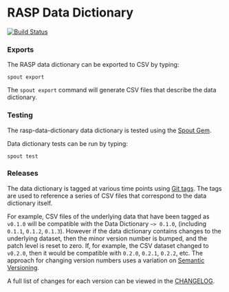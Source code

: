 RASP Data Dictionary
======================

[![Build Status](https://travis-ci.com/nsrr/rasp-data-dictionary.svg?branch=master)](https://travis-ci.com/rasp/rasp-data-dictionary)

### Exports

The RASP data dictionary can be exported to CSV by typing:

```
spout export
```

The `spout export` command will generate CSV files that describe the data
dictionary.


### Testing

The rasp-data-dictionary data dictionary is tested using the
[Spout Gem](https://github.com/sleepepi/spout).

Data dictionary tests can be run by typing:

```
spout test
```


### Releases

The data dictionary is tagged at various time points using
[Git tags](http://git-scm.com/book/en/Git-Basics-Tagging). The tags are used to
reference a series of CSV files that correspond to the data dictionary itself.

For example, CSV files of the underlying data that have been tagged as `v0.1.0`
will be compatible with the Data Dictionary `~> 0.1.0`,
(including `0.1.1`, `0.1.2`, `0.1.3`). However if the data dictionary contains
changes to the underlying dataset, then the minor version number is bumped, and
the patch level is reset to zero. If, for example, the CSV dataset changed to
`v0.2.0`, then it would be compatible with `0.2.0`, `0.2.1`, `0.2.2`, etc. The
approach for changing version numbers uses a variation on
[Semantic Versioning](http://semver.org).

A full list of changes for each version can be viewed in the
[CHANGELOG](https://github.com/<REPOSITORY>/rasp-data-dictionary-data-dictionary/blob/master/CHANGELOG.md).
